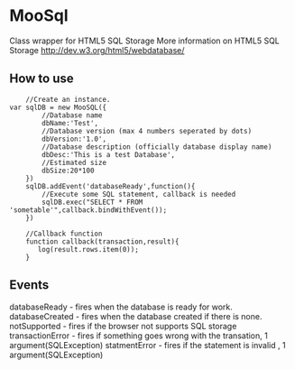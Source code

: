 MooSql
===========

Class wrapper for HTML5 SQL Storage
More information on HTML5 SQL Storage http://dev.w3.org/html5/webdatabase/

How to use
----------

        //Create an instance.
	var sqlDB = new MooSQL({
            //Database name
            dbName:'Test',
            //Database version (max 4 numbers seperated by dots)
            dbVersion:'1.0',
            //Database description (officially database display name)
            dbDesc:'This is a test Database',
            //Estimated size
            dbSize:20*100
        })
        sqlDB.addEvent('databaseReady',function(){
            //Execute some SQL statement, callback is needed
            sqlDB.exec("SELECT * FROM 'sometable'",callback.bindWithEvent());
        })
       
        //Callback function
        function callback(transaction,result){
           log(result.rows.item(0));
        }

Events
----------

databaseReady - fires when the database is ready for work.
databaseCreated - fires when the database created if there is none.
notSupported - fires if the browser not supports SQL storage
transactionError - fires if something goes wrong with the transation, 1 argument(SQLException)
statmentError - fires if the statement is invalid , 1 argument(SQLException)